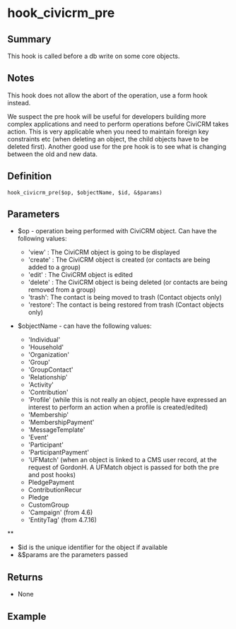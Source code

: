 # hook_civicrm_pre

## Summary

This hook is called before a db write on some core objects.

## Notes

This hook does not allow the abort of the operation, use a form hook instead.

We suspect the pre hook will be useful for developers building more
complex applications and need to perform operations before CiviCRM takes
action. This is very applicable when you need to maintain foreign key
constraints etc (when deleting an object, the child objects have to be
deleted first). Another good use for the pre hook is to see what is
changing between the old and new data.

## Definition

    hook_civicrm_pre($op, $objectName, $id, &$params)

## Parameters

-   $op - operation being performed with CiviCRM object. Can have the
    following values:
    -   'view' : The CiviCRM object is going to be displayed
    -   'create' : The CiviCRM object is created (or contacts are being
        added to a group)
    -   'edit' : The CiviCRM object is edited
    -   'delete' : The CiviCRM object is being deleted (or contacts are
        being removed from a group)
    -   'trash': The contact is being moved to trash (Contact objects
        only)
    -   'restore': The contact is being restored from trash (Contact
        objects only)

-   $objectName - can have the following values:
    -   'Individual'
    -   'Household'
    -   'Organization'
    -   'Group'
    -   'GroupContact'
    -   'Relationship'
    -   'Activity'
    -   'Contribution'
    -   'Profile' (while this is not really an object, people have
        expressed an interest to perform an action when a profile is
        created/edited)
    -   'Membership'
    -   'MembershipPayment'
    -   'MessageTemplate'
    -   'Event'
    -   'Participant'
    -   'ParticipantPayment'
    -   'UFMatch' (when an object is linked to a CMS user record, at the
        request of GordonH. A UFMatch object is passed for both the pre
        and post hooks)
    -   PledgePayment
    -   ContributionRecur
    -   Pledge
    -   CustomGroup
    -   'Campaign' (from 4.6)
    -   'EntityTag' (from 4.7.16)

**

-   $id is the unique identifier for the object if available
-   &$params are the parameters passed

## Returns

-   None

## Example
